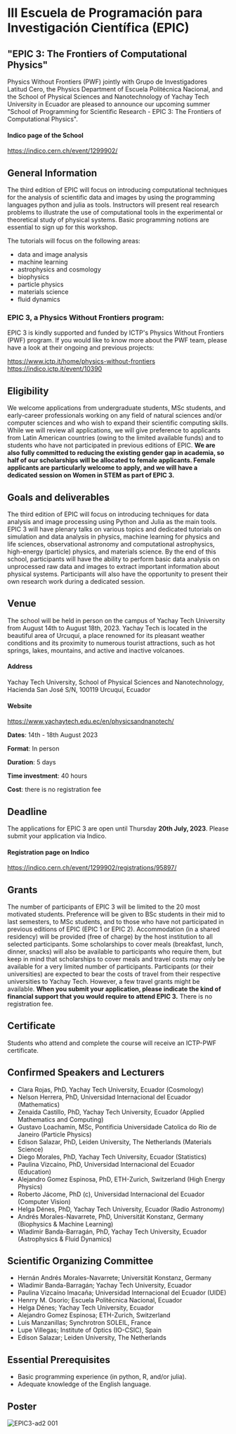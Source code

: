 # III Escuela de Programación para Investigación Científica (EPIC)
## "EPIC 3: The Frontiers of Computational Physics"

Physics Without Frontiers (PWF) jointly with Grupo de Investigadores Latitud Cero, the Physics Department of Escuela Politécnica Nacional, and the School of Physical Sciences and Nanotechnology of Yachay Tech University in Ecuador are pleased to announce our upcoming summer "School of Programming for Scientific Research - EPIC 3: The Frontiers of Computational Physics".

#### Indico page of the School
https://indico.cern.ch/event/1299902/

## General Information

The third edition of EPIC will focus on introducing computational techniques for the analysis of scientific data and images by using the programming languages python and julia as tools. Instructors will present real research problems to illustrate the use of computational tools in the experimental or theoretical study of physical systems. Basic programming notions are essential to sign up for this workshop.

The tutorials will focus on the following areas:

 * data and image analysis
 * machine learning
 * astrophysics and cosmology
 * biophysics
 * particle physics
 * materials science
 * fluid dynamics

### EPIC 3, a Physics Without Frontiers program:

EPIC 3 is kindly supported and funded by ICTP's Physics Without Frontiers (PWF) program. If you would like to know more about the PWF team, please have a look at their ongoing and previous projects:

https://www.ictp.it/home/physics-without-frontiers
https://indico.ictp.it/event/10390

## Eligibility
We welcome applications from undergraduate students, MSc students, and early-career professionals working on any field of natural sciences and/or computer sciences and who wish to expand their scientific computing skills. While we will review all applications, we will give preference to applicants from Latin American countries (owing to the limited available funds) and to students who have not participated in previous editions of EPIC. **We are also fully committed to reducing the existing gender gap in academia, so half of our scholarships will be allocated to female applicants. Female applicants are particularly welcome to apply, and we will have a dedicated session on Women in STEM as part of EPIC 3.**

## Goals and deliverables
The third edition of EPIC will focus on introducing techniques for data analysis and image processing using Python and Julia as the main tools. EPIC 3 will have plenary talks on various topics and dedicated tutorials on simulation and data analysis in physics, machine learning for physics and life sciences, observational astronomy and computational astrophysics, high-energy (particle) physics, and materials science. By the end of this school, participants will have the ability to perform basic data analysis on unprocessed raw data and images to extract important information about physical systems. Participants will also have the opportunity to present their own research work during a dedicated session.

## Venue
The school will be held in person on the campus of Yachay Tech University from August 14th to August 18th, 2023. Yachay Tech is located in the beautiful area of Urcuquí, a place renowned for its pleasant weather conditions and its proximity to numerous tourist attractions, such as hot springs, lakes, mountains, and active and inactive volcanoes.

#### Address
Yachay Tech University, School of Physical Sciences and Nanotechnology, Hacienda San José S/N, 100119 Urcuquí, Ecuador

#### Website
https://www.yachaytech.edu.ec/en/physicsandnanotech/

**Dates**: 14th - 18th August 2023

**Format**: In person

**Duration**: 5 days

**Time investment**: 40 hours

**Cost**: there is no registration fee

## Deadline
The applications for EPIC 3 are open until Thursday **20th July, 2023**. Please submit your application via Indico.

#### Registration page on Indico
https://indico.cern.ch/event/1299902/registrations/95897/


## Grants
The number of participants of EPIC 3 will be limited to the 20 most motivated students. Preference will be given to BSc students in their mid to last semesters, to MSc students, and to those who have not participated in previous editions of EPIC (EPIC 1 or EPIC 2). Accommodation (in a shared residency) will be provided (free of charge) by the host institution to all selected participants. Some scholarships to cover meals (breakfast, lunch, dinner, snacks) will also be available to participants who require them, but keep in mind that scholarships to cover meals and travel costs may only be available for a very limited number of participants. Participants (or their universities) are expected to bear the costs of travel from their respective universities to Yachay Tech. However, a few travel grants might be available. **When you submit your application, please indicate the kind of financial support that you would require to attend EPIC 3.** There is no registration fee.


## Certificate
Students who attend and complete the course will receive an ICTP-PWF certificate.


## Confirmed Speakers and Lecturers
* Clara Rojas, PhD, Yachay Tech University, Ecuador (Cosmology)
* Nelson Herrera, PhD, Universidad Internacional del Ecuador (Mathematics)
* Zenaida Castillo, PhD, Yachay Tech University, Ecuador (Applied Mathematics and Computing)
* Gustavo Loachamin, MSc, Pontificia Universidade Catolica do Rio de Janeiro (Particle Physics)
* Edison Salazar, PhD, Leiden University, The Netherlands (Materials Science)
* Diego Morales, PhD, Yachay Tech University, Ecuador (Statistics)
* Paulina Vizcaíno, PhD, Universidad Internacional del Ecuador (Education)
* Alejandro Gomez Espinosa, PhD, ETH-Zurich, Switzerland (High Energy Physics)
* Roberto Jácome, PhD (c), Universidad Internacional del Ecuador (Computer Vision)
* Helga Dénes, PhD, Yachay Tech University, Ecuador (Radio Astronomy)
* Andrés Morales-Navarrete, PhD, Universität Konstanz, Germany (Biophysics & Machine Learning)
* Wladimir Banda-Barragán, PhD, Yachay Tech University, Ecuador (Astrophysics & Fluid Dynamics)


## Scientific Organizing Committee
* Hernán Andrés Morales-Navarrete; Universität Konstanz, Germany
* Wladimir Banda-Barragán; Yachay Tech University, Ecuador
* Paulina Vizcaíno Imacaña; Universidad Internacional del Ecuador (UIDE)
* Henrry M. Osorio; Escuela Politécnica Nacional, Ecuador
* Helga Dénes; Yachay Tech University, Ecuador
* Alejandro Gomez Espinosa; ETH-Zurich, Switzerland
* Luis Manzanillas; Synchrotron SOLEIL, France
* Lupe Villegas; Institute of Optics (IO-CSIC), Spain
* Edison Salazar; Leiden University, The Netherlands


## Essential Prerequisites

 *  Basic programming experience (in python, R, and/or julia).
 *  Adequate knowledge of the English language.

## Poster

![EPIC3-ad2 001](https://github.com/ciencialatitud0/EPIC_3/assets/30240951/2e936790-9ec0-4d28-9560-0b4cc2b610de)


```{tableofcontents}
```
